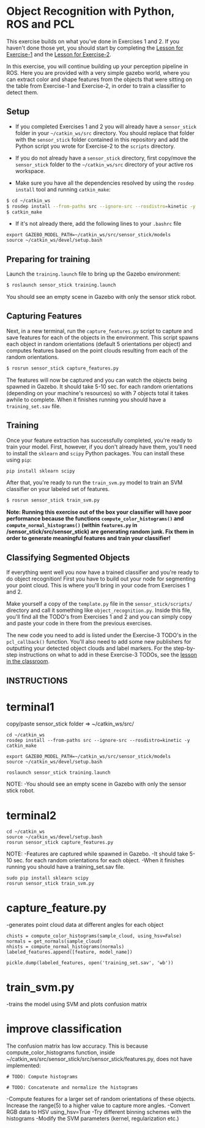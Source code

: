 # Object Recognition with Python, ROS and PCL

This exercise builds on what you've done in Exercises 1 and 2. If you haven't done those yet, you should start by completing the [Lesson for Exercise-1](https://classroom.udacity.com/nanodegrees/nd209/parts/586e8e81-fc68-4f71-9cab-98ccd4766cfe/modules/e5bfcfbd-3f7d-43fe-8248-0c65d910345a/lessons/8d51e0bf-0fa1-49a7-bd45-e062c4a2121f/concepts/02cbb56e-9e54-4c08-977b-df149cb0bca4) and the [Lesson for Exercise-2](https://classroom.udacity.com/nanodegrees/nd209/parts/586e8e81-fc68-4f71-9cab-98ccd4766cfe/modules/e5bfcfbd-3f7d-43fe-8248-0c65d910345a/lessons/2cc29bbd-5c51-4c3e-b238-1282e4f24f42/concepts/02428d63-6f79-40dc-8105-31eda8e0def4?contentVersion=1.0.0&contentLocale=en-us).

In this exercise, you will continue building up your perception pipeline in ROS.  Here you are provided with a very simple gazebo world, where you can extract color and shape features from the objects that were sitting on the table from Exercise-1 and Exercise-2, in order to train a classifier to detect them.


## Setup
* If you completed Exercises 1 and 2 you will already have a `sensor_stick` folder in your `~/catkin_ws/src` directory.  You should replace that folder with the `sensor_stick` folder contained in this repository and add the Python script you wrote for Exercise-2 to the `scripts` directory.

* If you do not already have a `sensor_stick` directory, first copy/move the `sensor_stick` folder to the `~/catkin_ws/src` directory of your active ros workspace.

* Make sure you have all the dependencies resolved by using the `rosdep install` tool and running `catkin_make`:  

```sh
$ cd ~/catkin_ws
$ rosdep install --from-paths src --ignore-src --rosdistro=kinetic -y
$ catkin_make
```

* If it's not already there, add the following lines to your `.bashrc` file  

```
export GAZEBO_MODEL_PATH=~/catkin_ws/src/sensor_stick/models
source ~/catkin_ws/devel/setup.bash
```

## Preparing for training

Launch the `training.launch` file to bring up the Gazebo environment:

```sh
$ roslaunch sensor_stick training.launch
```
You should see an empty scene in Gazebo with only the sensor stick robot.

## Capturing Features
Next, in a new terminal, run the `capture_features.py` script to capture and save features for each of the objects in the environment.  This script spawns each object in random orientations (default 5 orientations per object) and computes features based on the point clouds resulting from each of the random orientations.

```sh
$ rosrun sensor_stick capture_features.py
```

The features will now be captured and you can watch the objects being spawned in Gazebo. It should take 5-10 sec. for each random orientations (depending on your machine's resources) so with 7 objects total it takes awhile to complete. When it finishes running you should have a `training_set.sav` file.

## Training

Once your feature extraction has successfully completed, you're ready to train your model. First, however, if you don't already have them, you'll need to install the `sklearn` and `scipy` Python packages.  You can install these using `pip`:

```sh
pip install sklearn scipy
```

After that, you're ready to run the `train_svm.py` model to train an SVM classifier on your labeled set of features.

```sh
$ rosrun sensor_stick train_svm.py
```
**Note:  Running this exercise out of the box your classifier will have poor performance because the functions `compute_color_histograms()` and `compute_normal_histograms()` (within `features.py` in /sensor_stick/src/sensor_stick) are generating random junk.  Fix them in order to generate meaningful features and train your classifier!**

## Classifying Segmented Objects

If everything went well you now have a trained classifier and you're ready to do object recognition!  First you have to build out your node for segmenting your point cloud.  This is where you'll bring in your code from Exercises 1 and 2.

Make yourself a copy of the `template.py` file in the `sensor_stick/scripts/` directory and call it something like `object_recognition.py`.  Inside this file, you'll find all the TODO's from Exercises 1 and 2 and you can simply copy and paste your code in there from the previous exercises.  

The new code you need to add is listed under the Exercise-3 TODO's in the `pcl_callback()` function.  You'll also need to add some new publishers for outputting your detected object clouds and label markers.  For the step-by-step instructions on what to add in these Exercise-3 TODOs, see the [lesson in the classroom](https://classroom.udacity.com/nanodegrees/nd209/parts/586e8e81-fc68-4f71-9cab-98ccd4766cfe/modules/e5bfcfbd-3f7d-43fe-8248-0c65d910345a/lessons/81e87a26-bd41-4d30-bc8b-e747312102c6/concepts/dfab1b50-2efd-428d-bfd9-d1df0544541e).



## INSTRUCTIONS

terminal1
=========

copy/paste sensor_stick folder => ~/catkin_ws/src/
```
cd ~/catkin_ws
rosdep install --from-paths src --ignore-src --rosdistro=kinetic -y
catkin_make

export GAZEBO_MODEL_PATH=~/catkin_ws/src/sensor_stick/models
source ~/catkin_ws/devel/setup.bash

roslaunch sensor_stick training.launch
```
NOTE:
-You should see an empty scene in Gazebo with only the sensor stick robot.

terminal2
=========
```
cd ~/catkin_ws
source ~/catkin_ws/devel/setup.bash
rosrun sensor_stick capture_features.py
```
NOTE:
-Features are captured while spawned in Gazebo. 
-It should take 5-10 sec. for each random orientations for each object.
-When it finishes running you should have a training_set.sav file.
```
sudo pip install sklearn scipy
rosrun sensor_stick train_svm.py
```

capture_feature.py
==================
-generates point cloud data at different angles for each object
```
chists = compute_color_histograms(sample_cloud, using_hsv=False)
normals = get_normals(sample_cloud)
nhists = compute_normal_histograms(normals)
labeled_features.append([feature, model_name])

pickle.dump(labeled_features, open('training_set.sav', 'wb'))
```


train_svm.py
============
-trains the model using SVM and plots confusion matrix


improve classification
======================
The confusion matrix has low accuracy. This is because compute_color_histograms function, inside ~/catkin_ws/src/sensor_stick/src/sensor_stick/features.py, does not have implemented:

    # TODO: Compute histograms

    # TODO: Concatenate and normalize the histograms

-Compute features for a larger set of random orientations of these objects. Increase the range(5) to a higher value to capture more angles.
-Convert RGB data to HSV  using_hsv=True
-Try different binning schemes with the histograms
-Modify the SVM parameters (kernel, regularization etc.)

